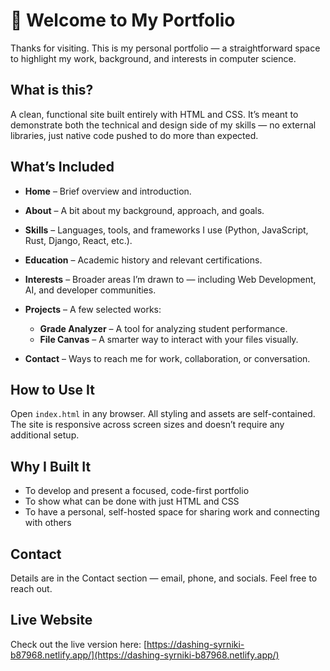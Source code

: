 
# 👋 Welcome to My Portfolio

Thanks for visiting. This is my personal portfolio — a straightforward space to highlight my work, background, and interests in computer science.

## What is this?

A clean, functional site built entirely with HTML and CSS. It’s meant to demonstrate both the technical and design side of my skills — no external libraries, just native code pushed to do more than expected.

## What’s Included

* **Home** – Brief overview and introduction.
* **About** – A bit about my background, approach, and goals.
* **Skills** – Languages, tools, and frameworks I use (Python, JavaScript, Rust, Django, React, etc.).
* **Education** – Academic history and relevant certifications.
* **Interests** – Broader areas I’m drawn to — including Web Development, AI, and developer communities.
* **Projects** – A few selected works:

  * **Grade Analyzer** – A tool for analyzing student performance.
  * **File Canvas** – A smarter way to interact with your files visually.
* **Contact** – Ways to reach me for work, collaboration, or conversation.

## How to Use It

Open `index.html` in any browser. All styling and assets are self-contained. The site is responsive across screen sizes and doesn’t require any additional setup.

## Why I Built It

* To develop and present a focused, code-first portfolio
* To show what can be done with just HTML and CSS
* To have a personal, self-hosted space for sharing work and connecting with others

## Contact

Details are in the Contact section — email, phone, and socials. Feel free to reach out.

## Live Website

Check out the live version here: [https://dashing-syrniki-b87968.netlify.app/](https://dashing-syrniki-b87968.netlify.app/)

